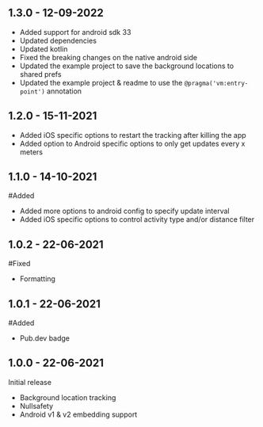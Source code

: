 ## 1.3.0 - 12-09-2022
- Added support for android sdk 33
- Updated dependencies
- Updated kotlin
- Fixed the breaking changes on the native android side
- Updated the example project to save the background locations to shared prefs
- Updated the example project & readme to use the `@pragma('vm:entry-point')` annotation

## 1.2.0 - 15-11-2021
- Added iOS specific options to restart the tracking after killing the app
- Added option to Android specific options to only get updates every x meters

## 1.1.0 - 14-10-2021
#Added
- Added more options to android config to specify update interval
- Added iOS specific options to control activity type and/or distance filter

## 1.0.2 - 22-06-2021
#Fixed
- Formatting

## 1.0.1 - 22-06-2021
#Added
- Pub.dev badge

## 1.0.0 - 22-06-2021
Initial release
- Background location tracking
- Nullsafety
- Android v1 & v2 embedding support
